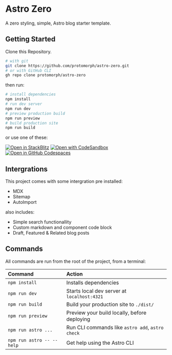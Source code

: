 # Astro Zero

A zero styling, simple, Astro blog starter template.

## Getting Started

Clone this Repository.

```sh
# with git
git clone https://github.com/protomorph/astro-zero.git
# or with GitHub CLI
gh repo clone protomorph/astro-zero
```

then run:

```sh
# install dependencies
npm install
# run dev server
npm run dev
# preview production build
npm run preview
# build production site
npm run build
```

or use one of these:

[![Open in StackBlitz](https://developer.stackblitz.com/img/open_in_stackblitz.svg)](https://stackblitz.com/github/protomorph/astro-zero)
[![Open with CodeSandbox](https://assets.codesandbox.io/github/button-edit-lime.svg)](https://codesandbox.io/p/sandbox/github/protomorph/astro-zero)
[![Open in GitHub Codespaces](https://github.com/codespaces/badge.svg)](https://codespaces.new/protomorph/astro-zero?devcontainer_path=.devcontainer/minimal/devcontainer.json)

## Intergrations

This project comes with some intergration pre installed:

 - MDX
 - Sitemap
 - AutoImport

also includes:

 - Simple search functionallity
 - Custom markdown and component code block
 - Draft, Featured & Related blog posts

## Commands

All commands are run from the root of the project, from a terminal:

| Command                   | Action                                           |
| :------------------------ | :----------------------------------------------- |
| `npm install`             | Installs dependencies                            |
| `npm run dev`             | Starts local dev server at `localhost:4321`      |
| `npm run build`           | Build your production site to `./dist/`          |
| `npm run preview`         | Preview your build locally, before deploying     |
| `npm run astro ...`       | Run CLI commands like `astro add`, `astro check` |
| `npm run astro -- --help` | Get help using the Astro CLI                     |
